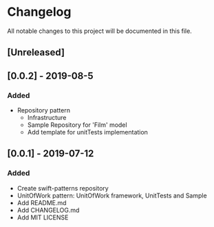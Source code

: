 # Changelog
All notable changes to this project will be documented in this file.

## [Unreleased]

## [0.0.2] - 2019-08-5
### Added
- Repository pattern
  - Infrastructure
  - Sample Repository for 'Film' model
  - Add template for unitTests implementation

## [0.0.1] - 2019-07-12
### Added
- Create swift-patterns repository
- UnitOfWork pattern: UnitOfWork framework, UnitTests and Sample
- Add README.md
- Add CHANGELOG.md
- Add MIT LICENSE